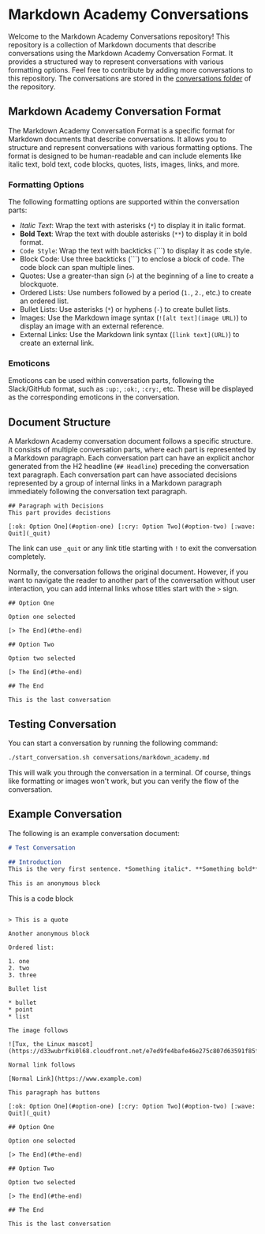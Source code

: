 # Markdown Academy Conversations

Welcome to the Markdown Academy Conversations repository! This repository is a collection of Markdown documents that describe conversations using the Markdown Academy Conversation Format. It provides a structured way to represent conversations with various formatting options. Feel free to contribute by adding more conversations to this repository. The conversations are stored in the [conversations folder](conversations) of the repository.

## Markdown Academy Conversation Format

The Markdown Academy Conversation Format is a specific format for Markdown documents that describe conversations. It allows you to structure and represent conversations with various formatting options. The format is designed to be human-readable and can include elements like italic text, bold text, code blocks, quotes, lists, images, links, and more.

### Formatting Options

The following formatting options are supported within the conversation parts:

- *Italic Text*: Wrap the text with asterisks (`*`) to display it in italic format.
- **Bold Text**: Wrap the text with double asterisks (`**`) to display it in bold format.
- `Code Style`: Wrap the text with backticks (`\``) to display it as code style.
- Block Code: Use three backticks (```) to enclose a block of code. The code block can span multiple lines.
- Quotes: Use a greater-than sign (`>`) at the beginning of a line to create a blockquote.
- Ordered Lists: Use numbers followed by a period (`1.`, `2.`, etc.) to create an ordered list.
- Bullet Lists: Use asterisks (`*`) or hyphens (`-`) to create bullet lists.
- Images: Use the Markdown image syntax (`![alt text](image URL)`) to display an image with an external reference.
- External Links: Use the Markdown link syntax (`[link text](URL)`) to create an external link.

### Emoticons

Emoticons can be used within conversation parts, following the Slack/GitHub format, such as `:up:`, `:ok:`, `:cry:`, etc. These will be displayed as the corresponding emoticons in the conversation.

## Document Structure

A Markdown Academy conversation document follows a specific structure. It consists of multiple conversation parts, where each part is represented by a Markdown paragraph. Each conversation part can have an explicit anchor generated from the H2 headline (`## Headline`) preceding the conversation text paragraph. Each conversation part can have associated decisions represented by a group of internal links in a Markdown paragraph immediately following the conversation text paragraph.

```
## Paragraph with Decisions
This part provides decistions

[:ok: Option One](#option-one) [:cry: Option Two](#option-two) [:wave: Quit](_quit)

```

The link can use `_quit` or any link title starting with `!` to exit the conversation completely.

Normally, the conversation follows the original document. However, if you want to navigate the reader to another part of the conversation without user interaction, you can add internal links whose titles start with the `>` sign.


```
## Option One

Option one selected

[> The End](#the-end)

## Option Two

Option two selected

[> The End](#the-end)

## The End

This is the last conversation

```

## Testing Conversation

You can start a conversation by running the following command:

```bash
./start_conversation.sh conversations/markdown_academy.md
``` 

This will walk you through the conversation in a terminal. Of course, things like formatting or images won't work, but you can verify the flow of the conversation.

## Example Conversation

The following is an example conversation document:

```markdown
# Test Conversation

## Introduction
This is the very first sentence. *Something italic*. **Something bold**. `Some Code`.

This is an anonymous block

```
This is a code block
```

> This is a quote

Another anonymous block

Ordered list:

1. one
2. two
3. three

Bullet list

* bullet
* point
* list

The image follows

![Tux, the Linux mascot](https://d33wubrfki0l68.cloudfront.net/e7ed9fe4bafe46e275c807d63591f85f9ab246ba/e2d28/assets/images/tux.png)

Normal link follows

[Normal Link](https://www.example.com)

This paragraph has buttons

[:ok: Option One](#option-one) [:cry: Option Two](#option-two) [:wave: Quit](_quit)

## Option One

Option one selected

[> The End](#the-end)

## Option Two

Option two selected

[> The End](#the-end)

## The End

This is the last conversation
```